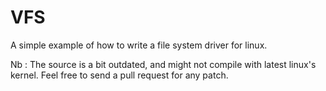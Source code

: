 VFS
===

A simple example of how to write a file system driver for linux.

Nb : The source is a bit outdated, and might not compile with latest linux's kernel. Feel free to send a pull request for any patch.
